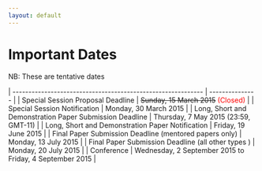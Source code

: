 ```yaml
---
layout: default
---
```


# Important Dates

NB: These are tentative dates

| ------------------------------------------------------------ | --------------- |
| Special Session Proposal Deadline                            | ~~Sunday, 15 March 2015~~ <span style="color:red">(Closed)</span> |
| Special Session Notification                                 | Monday, 30 March 2015 |
| Long, Short and Demonstration Paper Submission Deadline      | Thursday, 7 May 2015 (23:59, GMT-11)      |
| Long, Short and Demonstration Paper Notification             | Friday, 19 June 2015  |
| Final Paper Submission Deadline (mentored papers only)       | Monday, 13 July 2015  |
| Final Paper Submission Deadline (all other types )           | Monday, 20 July 2015  |
| Conference                                                   | Wednesday, 2 September 2015 to Friday, 4 September 2015 |
